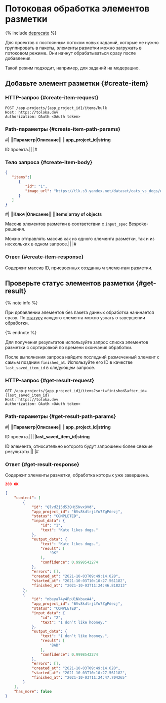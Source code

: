 # Потоковая обработка элементов разметки

{% include [deprecate](../../../_includes/deprecate.md) %}

Для проектов с постоянным потоком новых заданий, которые не нужно группировать в пакеты, элементы разметки можно загружать в потоковом режиме. Они начнут обрабатываться сразу после добавления.

Такой режим подходит, например, для заданий на модерацию.

## Добавьте элемент разметки {#create-item}

### HTTP-запрос {#create-item-request}

```http
POST /app-projects/{app_project_id}/items/bulk
Host: https://toloka.dev
Authorization: OAuth <OAuth token>
```

### Path-параметры {#create-item-path-params}

#|
||**Параметр**|**Описание**||
||**app_project_id**|**string**

ID проекта.||
|#

### Тело запроса {#create-item-body}

```json
{
   "items":[
      {
         "id": "1",
         "image_url": "https://tlk.s3.yandex.net/dataset/cats_vs_dogs/dogs/048e5760fc5a46faa434922b2447a527.jpg"
      }
   ]
}
```

#|
||**Ключ**|**Описание**||
||**items**|**array of objects**

Массив элементов разметки в соответствии с `input_spec` Bespoke-решения.

Можно отправлять массив как из одного элемента разметки, так и из нескольких в одном запросе.||
|#

### Ответ {#create-item-response}

Содержит массив ID, присвоенных созданным элементам разметки.

## Проверьте статус элементов разметки {#get-result}

{% note info %}

При добавлении элементов без пакета данных обработка начинается сразу. По [статусу](quickstart-api.md#quickstart-api__check-items) каждого элемента можно узнать о завершении обработки.

{% endnote %}

Для получения результатов используйте запрос списка элементов разметки с сортировкой по времени окончания обработки.

После выполнения запроса найдите последний размеченный элемент с самым поздним `finished_at`. Используйте его ID в качестве `last_saved_item_id` в следующем запросе.

### HTTP-запрос {#get-result-request}

```http
GET /app-projects/{app_project_id}/items?sort=finished&after_id={last_saved_item_id}
Host: https://toloka.dev
Authorization: OAuth <OAuth token>
```

### Path-параметры {#get-result-path-params}

#|
||**Параметр**|**Описание**||
||**app_project_id**|**string**

ID проекта.||
||**last_saved_item_id**|**string**

ID элемента, относительно которого будут запрошены более свежие результаты.||
|#

### Ответ {#get-result-response}

Содержит элементы разметки, обработка которых уже завершена.

```json
200 OK

{
    "content": [
        {
            "id": "QlvdZj5d53QHj5Nvx9Vd",
            "app_project_id": "6Vv8kdlrjLYu7ZgPdezj",
            "status": "COMPLETED",
            "input_data": {
                "id": "1",
                "text": "Kate likes dogs."
            },
            "output_data": {
                "text": "Kate likes dogs.",
                "result": [
                    "OK"
                ],
                "confidence": 0.9998542274
            },
            "errors": [],
            "created_at": "2021-10-03T09:49:14.028",
            "started_at": "2021-10-03T10:10:27.561182",
            "finished_at": "2021-10-03T11:24:46.818213"
        },
        {
            "id": "nbeya74y4PpU1NkbaxA4",
            "app_project_id": "6Vv8kdlrjLYu7ZgPdezj",
            "status": "COMPLETED",
            "input_data": {
                "id": "2",
                "text": "I don’t like hooney."
            },
            "output_data": {
                "text": "I don’t like hooney.",
                "result": [
                    "BAD"
                ],
                "confidence": 0.9998542274
            },
            "errors": [],
            "created_at": "2021-10-03T09:49:14.028",
            "started_at": "2021-10-03T10:10:27.561182",
            "finished_at": "2021-10-03T11:24:47.704265"
        }
    ],
    "has_more": false
}
```